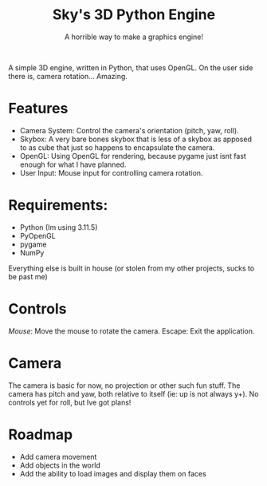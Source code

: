 <div align="center">
  <h1>Sky's 3D Python Engine</h1>
  <p>A horrible way to make a graphics engine!
 </p>
</div>
<br>

A simple 3D engine, written in Python, that uses OpenGL. On the user side there is, camera rotation... Amazing.

# Features
- Camera System: Control the camera's orientation (pitch, yaw, roll).
- Skybox: A very bare bones skybox that is less of a skybox as apposed to as cube that just so happens to encapsulate the camera.
- OpenGL: Using OpenGL for rendering, because pygame just isnt fast enough for what I have planned.
- User Input: Mouse input for controlling camera rotation.

# Requirements:
- Python (Im using 3.11.5)
- PyOpenGL
- pygame
- NumPy

Everything else is built in house (or stolen from my other projects, sucks to be past me)

# Controls
_Mouse_: Move the mouse to rotate the camera.
Escape: Exit the application.

# Camera
The camera is basic for now, no projection or other such fun stuff. The camera has pitch and yaw, both relative to itself (ie: up is not always y+). No controls yet for roll, but Ive got plans!

# Roadmap
- Add camera movement
- Add objects in the world
- Add the ability to load images and display them on faces
